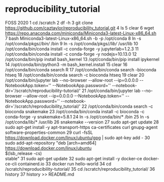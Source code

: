 # reproducibility_tutorial
FOSS 2020
    1  cd /scratch
    2  df -h
    3  git clone https://github.com/caztaylor/reproducibility_tutorial.git
    4  ls
    5  clear
    6  wget https://repo.anaconda.com/miniconda/Miniconda3-latest-Linux-x86_64.sh
    7  bash Miniconda3-latest-Linux-x86_64.sh -b -p /opt/conda
    8  ln -s /opt/conda/pkgs/*/bin/* /bin
    9  ln -s /opt/conda/pkgs/*/lib/* /usr/lib
   10  /opt/conda/bin/conda install -c conda-forge -y jupyterlab=1.2.3
   11  /opt/conda/bin/conda install -c conda-forge -y nodejs=10.13.0
   12  /opt/conda/bin/pip install bash_kernel
   13  /opt/conda/bin/pip install ipykernel
   14  /opt/conda/bin/python3 -m bash_kernel.install
   15  clear
   16  /opt/conda/bin/conda search R
   17  /opt/conda/bin/conda search -bioconda htseq
   18  /opt/conda/bin/conda search -c bioconda htseq
   19  clear
   20  /opt/conda/bin/jupyter lab --no-browser --allow-root --ip=0.0.0.0 --NotebookApp.token='' --NotebookApp.password='' --notebook-dir='/scratch/reproducibility-tutorial/'
   21  /opt/conda/bin/jupyter lab --no-browser --allow-root --ip=0.0.0.0 --NotebookApp.token='' --NotebookApp.password='' --notebook-dir='/scratch/reproducibility_tutorial/'
   22  /opt/conda/bin/conda search -c bioconda snakemake
   23  /opt/conda/bin/conda install -c bioconda -c conda-forge -y snakemake=5.8.1
   24  ln -s /opt/conda/bin/* /bin
   25  ln -s /opt/conda/lib/* /usr/lib
   26  snakemake --version
   27  sudo apt-get update
   28  sudo apt-get install -y apt-transport-https ca-certificates curl gnupg-agent software-properties-common
   29  curl -fsSL https://download.docker.com/linux/ubuntu/gpg | sudo apt-key add -
   30  sudo add-apt-repository  "deb [arch=amd64] https://download.docker.com/linux/ubuntu \
 $(lsb_release -cs) \
 stable"
   31  sudo apt-get update
   32  sudo apt-get install -y docker-ce docker-ce-cli containerd.io
   33  docker run hello-world
   34  cd /scratch/reproducibility-tutorial/
   35  cd /scratch/reproducibility_tutorial/
   36  history
   37  history >> README.md
